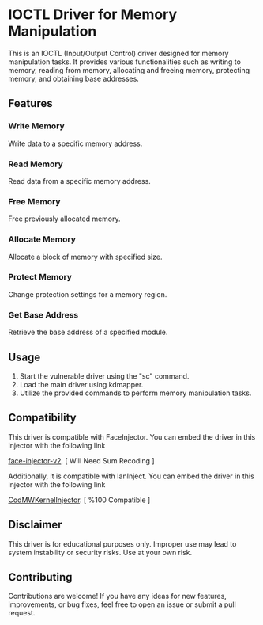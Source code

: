 # IOCTL Driver for Memory Manipulation

This is an IOCTL (Input/Output Control) driver designed for memory manipulation tasks. It provides various functionalities such as writing to memory, reading from memory, allocating and freeing memory, protecting memory, and obtaining base addresses.

## Features

### Write Memory

Write data to a specific memory address.

### Read Memory

Read data from a specific memory address.

### Free Memory

Free previously allocated memory.

### Allocate Memory

Allocate a block of memory with specified size.

### Protect Memory

Change protection settings for a memory region.

### Get Base Address

Retrieve the base address of a specified module.

## Usage

1. Start the vulnerable driver using the "sc" command.
2. Load the main driver using kdmapper.
3. Utilize the provided commands to perform memory manipulation tasks.

## Compatibility

This driver is compatible with FaceInjector. You can embed the driver in this injector with the following link

[face-injector-v2](https://github.com/KANKOSHEV/face-injector-v2). [ Will Need Sum Recoding ]

Additionally, it is compatible with IanInject. You can embed the driver in this injector with the following link

[CodMWKernelInjector](https://github.com/glitteru/CodMWKernelInjector). [ %100 Compatible ]

## Disclaimer

This driver is for educational purposes only. Improper use may lead to system instability or security risks. Use at your own risk.

## Contributing

Contributions are welcome! If you have any ideas for new features, improvements, or bug fixes, feel free to open an issue or submit a pull request.
